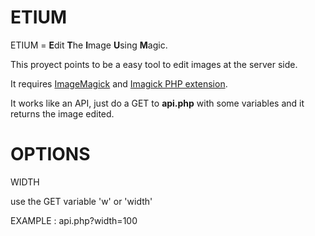# ETIUM


ETIUM = <b>E</b>dit <b>T</b>he <b>I</b>mage <b>U</b>sing <b>M</b>agic.

This proyect points to be a easy tool to edit images at the server side.

It requires <a href="http://www.imagemagick.org/">ImageMagick</a>  and <a href="http://php.net/manual/en/book.imagick.php">Imagick PHP extension</a>.

It works like an API, just do a GET to <b>api.php</b> with some variables and it returns the image edited.


# OPTIONS


WIDTH

use the GET variable 'w' or 'width'

EXAMPLE : api.php?width=100
